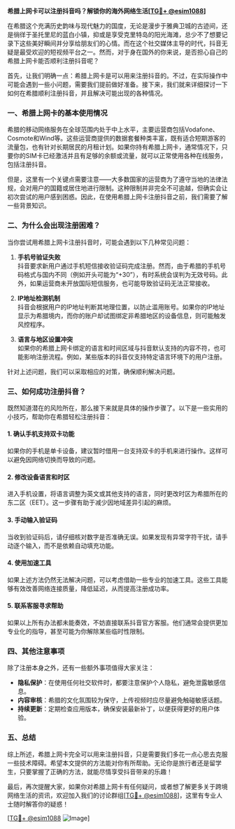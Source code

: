 **希腊上网卡可以注册抖音吗？解锁你的海外网络生活[[TG💪+ @esim1088](https://t.me/s/esim1088)]**

在希腊这个充满历史韵味与现代魅力的国度，无论是漫步于雅典卫城的古迹间，还是徜徉于圣托里尼的蓝白小镇，抑或是享受克里特岛的阳光海滩，总少不了想要记录下这些美好瞬间并分享给朋友们的心情。而在这个社交媒体主导的时代，抖音无疑是最受欢迎的短视频平台之一。然而，对于身在国外的你来说，是否担心自己的希腊上网卡能否顺利注册抖音呢？

首先，让我们明确一点：希腊上网卡是可以用来注册抖音的。不过，在实际操作中可能会遇到一些小问题，需要我们提前做好准备。接下来，我们就来详细探讨一下如何在希腊顺利注册抖音，并且解决可能出现的各种情况。

### 一、希腊上网卡的基本使用情况

希腊的移动网络服务在全球范围内处于中上水平，主要运营商包括Vodafone、Cosmote和Wind等。这些运营商提供的数据套餐种类丰富，既有适合短期游客的流量包，也有针对长期居民的月租计划。如果你持有希腊上网卡，通常情况下，只要你的SIM卡已经激活并且有足够的余额或流量，就可以正常使用各种在线服务，包括注册抖音。

但是，这里有一个关键点需要注意——大多数国家的运营商为了遵守当地的法律法规，会对用户的国籍或居住地进行限制。这种限制并非完全不可逾越，但确实会让初次尝试的用户感到困惑。因此，在使用希腊上网卡注册抖音之前，我们需要了解一些背景知识。

### 二、为什么会出现注册困难？

当你尝试用希腊上网卡注册抖音时，可能会遇到以下几种常见问题：

1. **手机号验证失败**  
   抖音要求新用户通过手机短信接收验证码完成注册。然而，由于希腊的手机号码格式与国内不同（例如开头可能为“+30”），有时系统会误判为无效号码。此外，如果运营商未开放国际短信服务，也可能导致验证码无法正常接收。

2. **IP地址检测机制**  
   抖音会根据用户的IP地址判断其地理位置，以防止滥用账号。如果你的IP地址显示为希腊境内，而你的账户却试图绑定非希腊地区的设备信息，则可能触发风控程序。

3. **语言与地区设置冲突**  
   如果你的希腊上网卡绑定的语言和时间区域与抖音默认支持的内容不符，也可能影响注册流程。例如，某些版本的抖音仅支持特定语言环境下的用户注册。

针对上述问题，我们可以采取相应的对策，确保顺利解决问题。

### 三、如何成功注册抖音？

既然知道潜在的风险所在，那么接下来就是具体的操作步骤了。以下是一些实用的小技巧，帮助你在希腊轻松注册抖音：

#### 1. 确认手机支持双卡功能
如果你的手机是单卡设备，建议暂时借用一台支持双卡的手机来进行操作。这样可以避免因网络切换而导致的问题。

#### 2. 修改设备语言和时区
进入手机设置，将语言调整为英文或其他支持的语言，同时更改时区为希腊所在的东二区（EET）。这一步骤有助于减少因地域差异引起的麻烦。

#### 3. 手动输入验证码
当收到验证码后，请仔细核对数字是否准确无误。如果发现有异常字符干扰，请手动逐个输入，而不是依赖自动填充功能。

#### 4. 使用加速工具
如果上述方法仍然无法解决问题，可以考虑借助一些专业的加速工具。这些工具能够有效改善网络连接质量，降低延迟，从而提高注册成功率。

#### 5. 联系客服寻求帮助
如果以上所有办法都未能奏效，不妨直接联系抖音官方客服。他们通常会提供更加专业化的指导，甚至可能为你解除某些临时性限制。

### 四、其他注意事项

除了注册本身之外，还有一些额外事项值得大家关注：

- **隐私保护**：在使用任何社交软件时，都要注意保护个人隐私，避免泄露敏感信息。
- **内容审核**：希腊的文化氛围较为保守，上传视频时应尽量避免触碰敏感话题。
- **持续更新**：定期检查应用版本，确保安装最新补丁，以便获得更好的用户体验。

### 五、总结

综上所述，希腊上网卡完全可以用来注册抖音，只是需要我们多花一点心思去克服一些技术障碍。希望本文提供的方法能对你有所帮助。无论你是旅行者还是留学生，只要掌握了正确的方法，就能尽情享受抖音带来的乐趣！

最后，再次提醒大家，如果你对希腊上网卡有任何疑问，或者想了解更多关于跨境网络生活的资讯，欢迎加入我们的讨论群组[[TG💪+ @esim1088](https://t.me/s/esim1088)]，这里有专业人士随时解答你的疑惑！

[[TG💪+ @esim1088](https://t.me/s/esim1088) ![Image](https://i.postimg.cc/4NQfJmqS/Snipaste-2025-05-13-00-14-12.png)]